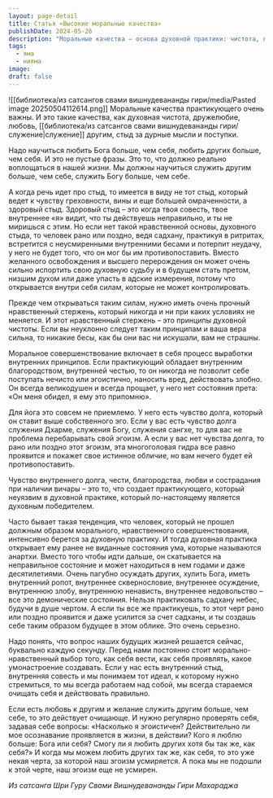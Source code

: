 ```yaml
---
layout: page-detail
title: Статья «Высокие моральные качества»
publishDate: 2024-05-26
description: "Моральные качества – основа духовной практики: чистота, любовь, дружелюбие, служение и здоровый стыд защищают от внутренних негативных сил. Без прочного нравственного стержня и чувства долга практикующий рискует столкнуться с анартхами и демоническими состояниями, что может привести к духовной деградации. Любовь к Богу и другим выше себя, постоянная самопроверка и честность делают йога неуязвимым и ведут к духовной победе."
tags:
  - яма
  - нияма
image: 
draft: false
---
```

![[библиотека/из сатсангов свами вишнудевананды гири/media/Pasted image 20250504112614.png]] Моральные качества практикующего очень важны. И это такие качества, как духовная чистота, дружелюбие, любовь, [[библиотека/из сатсангов свами вишнудевананды гири/служение|служение]] другим, стыд за дурные мысли и поступки.

 Надо научиться любить Бога больше, чем себя, любить других больше, чем себя. И это не пустые фразы. Это то, что должно реально воплощаться в нашей жизни. Мы должны научиться служить другим больше, чем себе, служить Богу больше, чем себе. 

 А когда речь идет про стыд, то имеется в виду не тот стыд, который ведет к чувству греховности, вины и еще большей омраченности, а здоровый стыд. Здоровый стыд – это когда твоя совесть, твое внутреннее «я» видит, что ты действуешь неправильно, и ты не миришься с этим. Но если нет такой нравственной основы, духовного стыда, то человек рано или поздно, ведя садхану, практикуя в ритритах, встретится с неусмиренными внутренними бесами и потерпит неудачу, у него не будет того, что он мог бы им противопоставить. Вместо желанного освобождения и высшего перерождения он может очень сильно испортить свою духовную судьбу и в будущем стать претом, низшим духом или даже упасть в адские измерения, потому что открывается внутри себя силам, которые не может контролировать.

 Прежде чем открываться таким силам, нужно иметь очень прочный нравственный стержень, который никогда и ни при каких условиях не меняется. И этот нравственный стержень – это принципы духовной чистоты. Если вы неуклонно следует таким принципам и ваша вера сильна, то никакие бесы, как бы они вас ни искушали, вам не страшны. 

 Моральное совершенствование включает в себя процесс выработки внутренних принципов. Если практикующий обладает внутренним благородством, внутренней честью, то он никогда не позволит себе поступать нечисто или эгоистично, наносить вред, действовать злобно. Он всегда великодушен и всегда прощает, у него нет состояния прета: «Он меня обидел, я ему это припомню».

 Для йога это совсем не приемлемо. У него есть чувство долга, который он ставит выше собственного эго. Если у вас есть чувство долга служения Дхарме, служения Богу, служения сангхе, то для вас не проблема перебарывать свой эгоизм. А если у вас нет чувства долга, то рано или поздно этот эгоизм, эта многоголовая гидра все равно проявится и покажет свое истинное обличие, но вам нечего будет ей противопоставить.

 Чувство внутреннего долга, чести, благородства, любви и сострадания при наличии вичары – это то, что создает практикующего, который неуязвим в духовной практике, который по-настоящему является духовным победителем.

 Часто бывает такая тенденция, что человек, который не прошел должным образом морального, нравственного совершенствования, интенсивно берется за духовную практику. И тогда духовная практика открывает ему ранее не виданные состояния ума, которые называются анартхи. Вместо того чтобы идти дальше, он скатывается на неправильное состояние и может находиться в нем годами и даже десятилетиями. Очень пагубно осуждать других, хулить Бога, иметь внутренний ропот, внутреннее сквернословие, внутреннее осуждение, внутреннюю злобу, внутреннюю ненависть, внутреннее недовольство – все это демонические состояния. Нельзя практиковать садхану небес, будучи в душе чертом. А если ты все же практикуешь, то этот черт рано или поздно проявится и даже усилится за счет садханы, и ты создашь себе таким образом будущее в этом облике. Это очень серьезно. 

 Надо понять, что вопрос наших будущих жизней решается сейчас, буквально каждую секунду. Перед нами постоянно стоит морально-нравственный выбор того, как себя вести, как себя проявлять, какое умонастроение создавать. Если у нас есть внутренний стыд, внутренняя совесть и мы понимаем тот идеал, к которому нужно стремиться, то мы всегда работаем над собой, мы всегда стараемся очищать себя и действовать правильно. 

 Если есть любовь к другим и желание служить другим больше, чем себе, то это действует очищающе. И нужно регулярно проверять себя, задавая себе вопросы: «Насколько я эгоистичен? Действительно ли мое осознавание проявляется в жизни, в действии? Кого я люблю больше: Бога или себя? Смогу ли я любить других хотя бы так же, как себя?» И когда мы можем любить других так же, как себя, то это уже некая черта, за которой наш эгоизм усмиряется. А пока мы не подошли к этой черте, наш эгоизм еще не усмирен.
 
*Из сатсанга Шри Гуру Свами Вишнудевананды Гири Махараджа*
